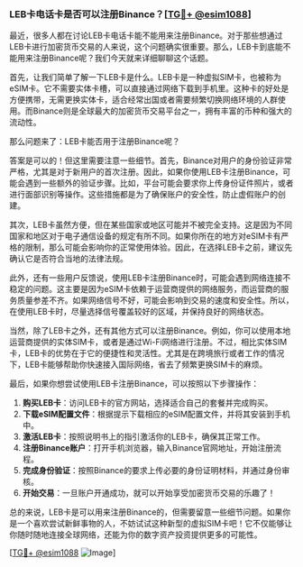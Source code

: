 ### LEB卡电话卡是否可以注册Binance？[[TG💪+ @esim1088](https://t.me/s/esim1088)]

最近，很多人都在讨论LEB卡电话卡能不能用来注册Binance。对于那些想通过LEB卡进行加密货币交易的人来说，这个问题确实很重要。那么，LEB卡到底能不能用来注册Binance呢？我们今天就来详细聊聊这个话题。

首先，让我们简单了解一下LEB卡是什么。LEB卡是一种虚拟SIM卡，也被称为eSIM卡。它不需要实体卡槽，可以直接通过网络下载到手机里。这种卡的好处是方便携带，无需更换实体卡，适合经常出国或者需要频繁切换网络环境的人群使用。而Binance则是全球最大的加密货币交易平台之一，拥有丰富的币种和强大的流动性。

那么问题来了：LEB卡能否用于注册Binance呢？

答案是可以的！但这里需要注意一些细节。首先，Binance对用户的身份验证非常严格，尤其是对于新用户的首次注册。因此，如果你使用LEB卡注册Binance，可能会遇到一些额外的验证步骤。比如，平台可能会要求你上传身份证件照片，或者进行面部识别等操作。这些措施都是为了确保账户的安全性，防止虚假账户的创建。

其次，LEB卡虽然方便，但在某些国家或地区可能并不被完全支持。这是因为不同国家和地区对于电子通信设备的规定有所不同。如果你所在的地方对eSIM卡有严格的限制，那么可能会影响你的正常使用体验。因此，在选择LEB卡之前，建议先确认它是否符合当地的法律法规。

此外，还有一些用户反馈说，使用LEB卡注册Binance时，可能会遇到网络连接不稳定的问题。这主要是因为eSIM卡依赖于运营商提供的网络服务，而运营商的服务质量参差不齐。如果网络信号不好，可能会影响到交易的速度和安全性。所以，在使用LEB卡时，尽量选择信号覆盖较好的区域，并保持良好的网络状态。

当然，除了LEB卡之外，还有其他方式可以注册Binance。例如，你可以使用本地运营商提供的实体SIM卡，或者是通过Wi-Fi网络进行注册。不过，相比实体SIM卡，LEB卡的优势在于它的便捷性和灵活性。尤其是在跨境旅行或者工作的情况下，LEB卡能够帮助你快速接入国际网络，省去了频繁更换SIM卡的麻烦。

最后，如果你想尝试使用LEB卡注册Binance，可以按照以下步骤操作：

1. **购买LEB卡**：访问LEB卡的官方网站，选择适合自己的套餐并完成购买。
2. **下载eSIM配置文件**：根据提示下载相应的eSIM配置文件，并将其安装到手机中。
3. **激活LEB卡**：按照说明书上的指引激活你的LEB卡，确保其正常工作。
4. **注册Binance账户**：打开手机浏览器，输入Binance官网地址，开始注册流程。
5. **完成身份验证**：按照Binance的要求上传必要的身份证明材料，并通过身份审核。
6. **开始交易**：一旦账户开通成功，就可以开始享受加密货币交易的乐趣了！

总的来说，LEB卡是可以用来注册Binance的，但需要留意一些细节问题。如果你是一个喜欢尝试新鲜事物的人，不妨试试这种新型的虚拟SIM卡吧！它不仅能够让你随时随地连接全球网络，还能为你的数字资产投资提供更多的可能性。

[[TG💪+ @esim1088](https://t.me/s/esim1088) ![Image](https://i.postimg.cc/4NQfJmqS/Snipaste-2025-05-13-00-14-12.png)]